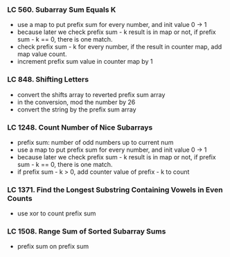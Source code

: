 ### LC 560. Subarray Sum Equals K
* use a map to put prefix sum for every number, and init value 0 -> 1
* because later we check prefix sum - k result is in map or not, if prefix sum - k == 0, there is one match.
* check prefix sum - k for every number, if the result in counter map, add map value count.
* increment prefix sum value in counter map by 1

### LC 848. Shifting Letters
* convert the shifts array to reverted prefix sum array
* in the conversion, mod the number by 26
* convert the string by the prefix sum array
### LC 1248. Count Number of Nice Subarrays
* prefix sum: number of odd numbers up to current num
* use a map to put prefix sum for every number, and init value 0 -> 1
* because later we check prefix sum - k result is in map or not, if prefix sum - k == 0, there is one match.
* if prefix sum - k > 0, add counter value of prefix - k to count

### LC 1371. Find the Longest Substring Containing Vowels in Even Counts
* use xor to count prefix sum

### LC 1508. Range Sum of Sorted Subarray Sums
* prefix sum on prefix sum